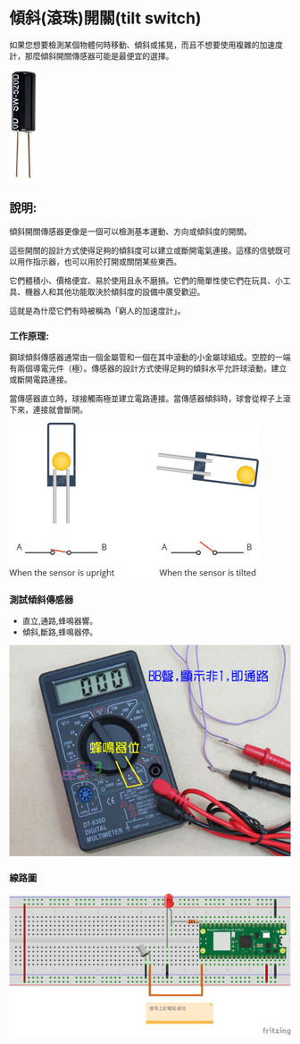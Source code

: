 # 傾斜(滾珠)開關(tilt switch)

如果您想要檢測某個物體何時移動、傾斜或搖晃，而且不想要使用複雜的加速度計，那麼傾斜開關傳感器可能是最便宜的選擇。

![](./images/pic1.jpeg)

## 說明:
傾斜開關傳感器更像是一個可以檢測基本運動、方向或傾斜度的開關。

這些開關的設計方式使得足夠的傾斜度可以建立或斷開電氣連接。這樣的信號既可以用作指示器，也可以用於打開或關閉某些東西。

它們體積小、價格便宜、易於使用且永不磨損。它們的簡單性使它們在玩具、小工具、機器人和其他功能取決於傾斜度的設備中廣受歡迎。

這就是為什麼它們有時被稱為「窮人的加速度計」。

### 工作原理:

鋼球傾斜傳感器通常由一個金屬管和一個在其中滾動的小金屬球組成。空腔的一端有兩個導電元件（極）。傳感器的設計方式使得足夠的傾斜水平允許球滾動，建立或斷開電路連接。

當傳感器直立時，球接觸兩極並建立電路連接。當傳感器傾斜時，球會從桿子上滾下來，連接就會斷開。

![](./images/pic2.jpeg)

### 測試傾斜傳感器

- 直立,通路,蜂鳴器響。
- 傾斜,斷路,蜂鳴器停。

![](./images/pic4.jpeg)


### 線路圖

![](./images/pic5.png)



